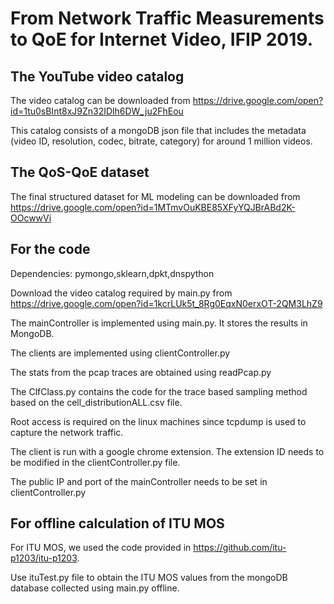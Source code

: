 # From Network Traffic Measurements to QoE for Internet Video, IFIP 2019.

## The YouTube video catalog

The video catalog can be downloaded from https://drive.google.com/open?id=1tu0sBInt8xJ9Zn32IDlh6DW_ju2FhEou

This catalog consists of a mongoDB json file that includes the metadata (video ID, resolution, codec, bitrate, category) for around 1 million videos.

## The QoS-QoE dataset
The final structured dataset for ML modeling can be downloaded from https://drive.google.com/open?id=1MTmvOuKBE85XFyYQJBrABd2K-OOcwwVi

## For the code
Dependencies: pymongo,sklearn,dpkt,dnspython

Download the video catalog required by main.py from https://drive.google.com/open?id=1kcrLUk5t_8Rg0EqxN0erxOT-2QM3LhZ9

The mainController is implemented using main.py. It stores the results in MongoDB.

The clients are implemented using clientController.py

The stats from the pcap traces are obtained using readPcap.py

The ClfClass.py contains the code for the trace based sampling method based on the cell_distributionALL.csv file.

Root access is required on the linux machines since tcpdump is used to capture the network traffic.

The client is run with a google chrome extension. The extension ID needs to be modified in the clientController.py file.

The public IP and port of the mainController needs to be set in clientController.py

## For offline calculation of ITU MOS

For ITU MOS, we used the code provided in https://github.com/itu-p1203/itu-p1203. 

Use ituTest.py file to obtain the ITU MOS values from the mongoDB database collected using main.py offline.
